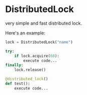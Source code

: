 DistributedLock
==============

very simple and fast distributed lock.


Here's an example:

```python
lock = DistributedLock("name")

try:
    if lock.acquire(60):
        execute code...
finally:
    lock.release()
```

```python
@distributed_lock()
def test():
    execute code...
```